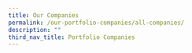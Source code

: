 ```yaml
---
title: Our Companies
permalink: /our-portfolio-companies/all-companies/
description: ""
third_nav_title: Portfolio Companies
---
```



<div id="companies-result" style="display: flex; flex-wrap: wrap; padding: 10px">
</div>
<script src="/loadAllInvestee.js"></script>
